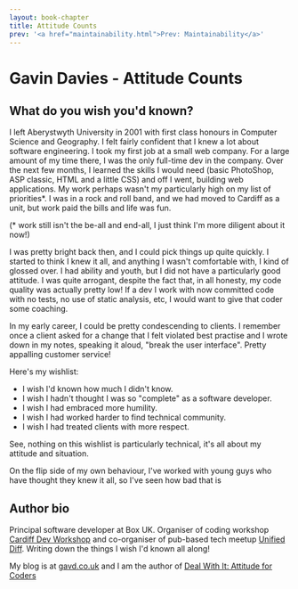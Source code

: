 ```yaml
---
layout: book-chapter
title: Attitude Counts
prev: '<a href="maintainability.html">Prev: Maintainability</a>'
---
```


# Gavin Davies - Attitude Counts

## What do you wish you'd known?

I left Aberystwyth University in 2001 with first class honours in Computer Science and Geography. I felt fairly confident that I knew a lot about software engineering. I took my first job at a small web company. For a large amount of my time there, I was the only full-time dev in the company. Over the next few months, I learned the skills I would need (basic PhotoShop, ASP classic, HTML and a little CSS) and off I went, building web applications. My work perhaps wasn't my particularly high on my list of priorities*. I was in a rock and roll band, and we had moved to Cardiff as a unit, but work paid the bills and life was fun.

(* work still isn't the be-all and end-all, I just think I'm more diligent about it now!)

I was pretty bright back then, and I could pick things up quite quickly. I started to think I knew it all, and anything I wasn't comfortable with, I kind of glossed over. I had ability and youth, but I did not have a particularly good attitude. I was quite arrogant, despite the fact that, in all honesty, my code quality was actually pretty low! If a dev I work with now committed code with no tests, no use of static analysis, etc, I would want to give that coder some coaching.

In my early career, I could be pretty condescending to clients. I remember once a client asked for a change that I felt violated best practise and I wrote down in my notes, speaking it aloud, "break the user interface". Pretty appalling customer service!

Here's my wishlist:

* I wish I'd known how much I didn't know.
* I wish I hadn't thought I was so "complete" as a software developer.
* I wish I had embraced more humility.
* I wish I had worked harder to find technical community.
* I wish I had treated clients with more respect.

See, nothing on this wishlist is particularly technical, it's all about my attitude and situation.

On the flip side of my own behaviour, I've worked with young guys who have thought they knew it all, so I've seen how bad that is

## Author bio

Principal software developer at Box UK. Organiser of coding workshop [Cardiff Dev Workshop](http://cardiffdevworkshop.com/) and co-organiser of pub-based tech meetup [Unified Diff](http://unifieddiff.co.uk). Writing down the things I wish I'd known all along!

My blog is at [gavd.co.uk](http://gavd.co.uk) and I am the author of [Deal With It: Attitude for Coders](https://leanpub.com/dealwithit)